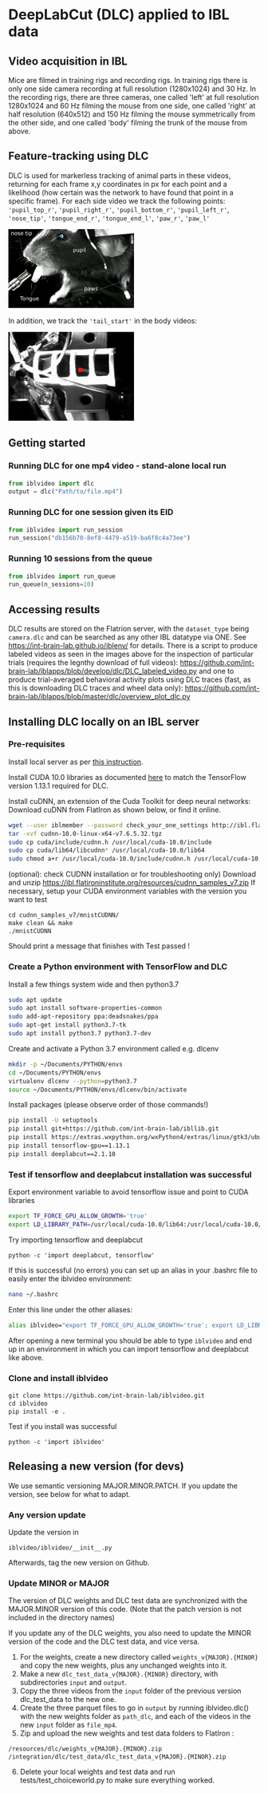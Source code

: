 # DeepLabCut (DLC) applied to IBL data
## Video acquisition in IBL

Mice are filmed in training rigs and recording rigs. In training rigs there is only one side camera recording at full resolution (1280x1024) and 30 Hz. In the recording rigs, there are three cameras, one called 'left' at full resolution 1280x1024 and 60 Hz filming the mouse from one side, one called 'right' at half resolution (640x512) and 150 Hz filming the mouse symmetrically from the other side, and one called 'body' filming the trunk of the mouse from above.    

## Feature-tracking using DLC

DLC is used for markerless tracking of animal parts in these videos, returning for each frame x,y coordinates in px for each point and a likelihood (how certain was the network to have found that point in a specific frame). For each side video we track the following points: `'pupil_top_r'`, `'pupil_right_r'`, `'pupil_bottom_r'`, `'pupil_left_r'`, `'nose_tip'`, `'tongue_end_r'`, `'tongue_end_l'`, `'paw_r'`, `'paw_l'`

<img src="https://github.com/int-brain-lab/iblvideo/blob/master/_static/side_view.png" width="50%" height="50%">

In addition, we track the `'tail_start'` in the body videos:

<img src="https://github.com/int-brain-lab/iblvideo/blob/master/_static/body_view.png" width="50%" height="50%">

## Getting started
### Running DLC for one mp4 video - stand-alone local run
```python
from iblvideo import dlc
output = dlc("Path/to/file.mp4")
```

### Running DLC for one session given its EID
```python
from iblvideo import run_session
run_session("db156b70-8ef8-4479-a519-ba6f8c4a73ee")
```
### Running 10 sessions from the queue
```python
from iblvideo import run_queue
run_queue(n_sessions=10)
```
## Accessing results

DLC results are stored on the Flatrion server, with the `dataset_type` being `camera.dlc` and can be searched as any other IBL datatype via ONE. See https://int-brain-lab.github.io/iblenv/ for details. There is a script to produce labeled videos as seen in the images above for the inspection of particular trials (requires the legnthy download of full videos): https://github.com/int-brain-lab/iblapps/blob/develop/dlc/DLC_labeled_video.py and one to produce trial-averaged behavioral activity plots using DLC traces (fast, as this is downloading DLC traces and wheel data only): https://github.com/int-brain-lab/iblapps/blob/master/dlc/overview_plot_dlc.py 

## Installing DLC locally on an IBL server

### Pre-requisites

Install local server as per [this instruction](https://docs.google.com/document/d/1NYVlVD8OkwRYUaPeHo3ZFPuwpv_E5zgUVjLsV0V5Ko4).

Install CUDA 10.0 libraries as documented [here](https://docs.google.com/document/d/1UyXUOx21mwrpBtCcS51avnikmyCPCzXEtTRaTetH-Mo) to match the TensorFlow version 1.13.1 required for DLC.

Install cuDNN, an extension of the Cuda Toolkit for deep neural networks: Download cuDNN from FlatIron as shown below, or find it online.

```bash
wget --user iblmember --password check_your_one_settings http://ibl.flatironinstitute.org/resources/cudnn-10.0-linux-x64-v7.6.5.32.tgz  
tar -xvf cudnn-10.0-linux-x64-v7.6.5.32.tgz  
sudo cp cuda/include/cudnn.h /usr/local/cuda-10.0/include  
sudo cp cuda/lib64/libcudnn* /usr/local/cuda-10.0/lib64  
sudo chmod a+r /usr/local/cuda-10.0/include/cudnn.h /usr/local/cuda-10.0/lib64/libcudnn*  
```

(optional): check CUDNN installation or for troubleshooting only)
Download and unzip https://ibl.flatironinstitute.org/resources/cudnn_samples_v7.zip
If necessary, setup your CUDA environment variables with the version you want to test

```
cd cudnn_samples_v7/mnistCUDNN/
make clean && make
./mnistCUDNN
```

Should print a message that finishes with Test passed !

### Create a Python environment with TensorFlow and DLC

Install a few things system wide and then python3.7

```bash
sudo apt update  
sudo apt install software-properties-common  
sudo add-apt-repository ppa:deadsnakes/ppa
sudo apt-get install python3.7-tk  
sudo apt install python3.7 python3.7-dev  
```

Create and activate a Python 3.7 environment called e.g. dlcenv

```bash
mkdir -p ~/Documents/PYTHON/envs
cd ~/Documents/PYTHON/envs
virtualenv dlcenv --python=python3.7
source ~/Documents/PYTHON/envs/dlcenv/bin/activate
```

Install packages (please observe order of those commands!)

```bash
pip install -U setuptools
pip install git+https://github.com/int-brain-lab/ibllib.git
pip install https://extras.wxpython.org/wxPython4/extras/linux/gtk3/ubuntu-18.04/wxPython-4.0.7-cp37-cp37m-linux_x86_64.whl  
pip install tensorflow-gpu==1.13.1  
pip install deeplabcut==2.1.10  
```

### Test if tensorflow and deeplabcut installation was successful

Export environment variable to avoid tensorflow issue and point to CUDA libraries
```bash
export TF_FORCE_GPU_ALLOW_GROWTH='true'
export LD_LIBRARY_PATH=/usr/local/cuda-10.0/lib64:/usr/local/cuda-10.0/extras/CUPTI/lib64:/lib/nccl/cuda-10:$LD_LIBRARY_PATH  
```

Try importing tensorflow and deeplabcut
```
python -c 'import deeplabcut, tensorflow'
```
If this is successful (no errors) you can set up an alias in your .bashrc file to easily enter the iblvideo environment:
```bash
nano ~/.bashrc
```
Enter this line under the other aliases:
```bash
alias iblvideo="export TF_FORCE_GPU_ALLOW_GROWTH='true'; export LD_LIBRARY_PATH=/usr/local/cuda-10.0/lib64:/usr/local/cuda-10.0/extras/CUPTI/lib64:/lib/nccl/cuda-10:$LD_LIBRARY_PATH; source ~/Documents/PYTHON/envs/dlcenv/bin/activate"
```
After opening a new terminal you should be able to type `iblvideo` and end up in an environment in which you can import tensorflow and deeplabcut like above.

### Clone and install iblvideo
```
git clone https://github.com/int-brain-lab/iblvideo.git
cd iblvideo
pip install -e .
```

Test if you install was successful
```
python -c 'import iblvideo'
```
## Releasing a new version (for devs)

We use semantic versioning MAJOR.MINOR.PATCH. If you update the version, see below for what to adapt.

### Any version update
Update the version in
```
iblvideo/iblvideo/__init__.py
```
Afterwards, tag the new version on Github.


### Update MINOR or MAJOR
The version of DLC weights and DLC test data are synchronized with the MAJOR.MINOR version of this code. (Note that the patch version is not included in the directory names)

If you update any of the DLC weights, you also need to update the MINOR version of the code and the DLC test data, and vice versa.
1. For the weights, create a new directory called `weights_v{MAJOR}.{MINOR}` and copy the new weights, plus any unchanged weights into it.
2. Make a new `dlc_test_data_v{MAJOR}.{MINOR}` directory, with subdirectories `input` and `output`.
3. Copy the three videos from the `input` folder of the previous version dlc_test_data to the new one.
4. Create the three parquet files to go in `output` by running iblvideo.dlc() with the new weights folder as `path_dlc`, and each of the videos in the new `input` folder as `file_mp4`.
5. Zip and upload the new weights and test data folders to FlatIron :
```
/resources/dlc/weights_v{MAJOR}.{MINOR}.zip
/integration/dlc/test_data/dlc_test_data_v{MAJOR}.{MINOR}.zip
```
6. Delete your local weights and test data and run tests/test_choiceworld.py to make sure everything worked.
